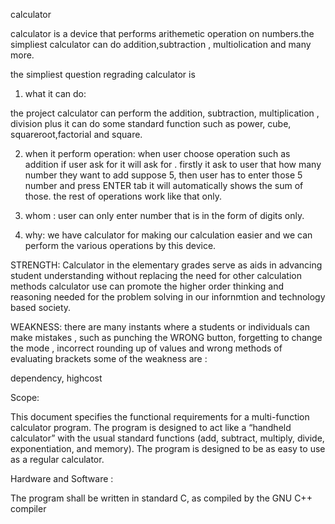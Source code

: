 calculator


calculator is a device that performs arithemetic operation on numbers.the simpliest calculator can do addition,subtraction , multiolication and many more.

the simpliest question regrading calculator is 

1. what it can do:

the project calculator can perform the addition, subtraction, multiplication , division plus it can do some standard function such as power, cube, squareroot,factorial and square.

2. when it perform operation:
when user choose operation such as addition if user ask for it will ask for . firstly it ask to user that how many number they want to add suppose 5, then user has to enter those 5 number and press ENTER tab it will automatically shows the sum of those.
the rest of operations work like that only.

3. whom :
user can only enter number that is in the form of digits only.

 4. why:
 we have calculator for making our calculation easier and we can perform the various operations by this device.



STRENGTH:
Calculator in the elementary grades serve as aids in advancing student understanding without replacing the need for other calculation methods
calculator use can promote the higher order thinking and reasoning needed for the problem solving  in our infornmtion and technology based society.


WEAKNESS:
there are many instants where a students or individuals can make mistakes , such as punching the WRONG button, forgetting to change the mode , incorrect rounding up of values and wrong methods of evaluating brackets
some of the weakness are :

dependency,
highcost

 

  Scope: 

This document specifies the functional requirements for a multi-function calculator program.
The program is designed to act like a “handheld calculator” with the usual standard functions
(add, subtract, multiply, divide, exponentiation, and memory).  The program is designed
to be as easy to use as a regular calculator.


Hardware and Software :

The program shall be written in standard C, as compiled by the GNU C++ compiler 



